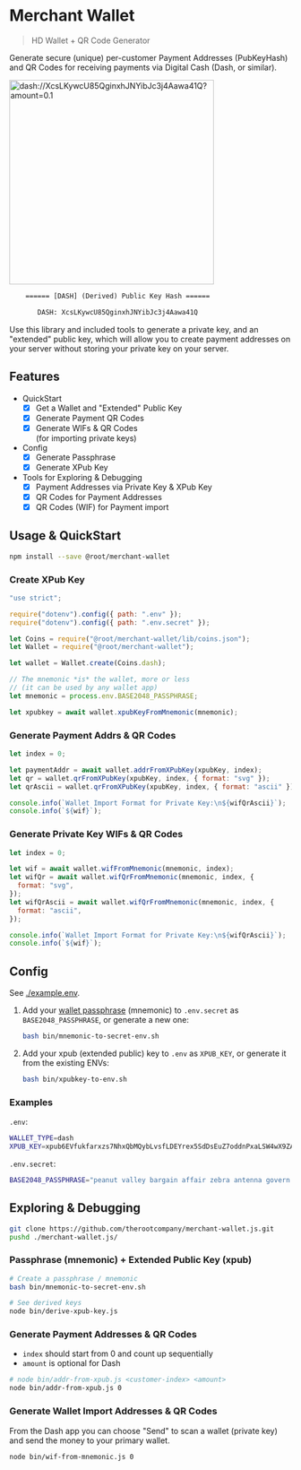 # Merchant Wallet

> HD Wallet + QR Code Generator

Generate secure (unique) per-customer Payment Addresses (PubKeyHash) and QR
Codes for receiving payments via Digital Cash (Dash, or similar).

<img width="365" alt="dash://XcsLKywcU85QginxhJNYibJc3j4Aawa41Q?amount=0.1" src="https://user-images.githubusercontent.com/122831/155840879-a2b26db2-aa05-4c33-ab91-3496a34155de.png">

```txt
    ====== [DASH] (Derived) Public Key Hash ======

       DASH: XcsLKywcU85QginxhJNYibJc3j4Aawa41Q
```

Use this library and included tools to generate a private key, and an "extended"
public key, which will allow you to create payment addresses on your server
without storing your private key on your server.

## Features

- QuickStart
  - [x] Get a Wallet and "Extended" Public Key
  - [x] Generate Payment QR Codes
  - [x] Generate WIFs & QR Codes \
         (for importing private keys)
- Config
  - [x] Generate Passphrase
  - [x] Generate XPub Key
- Tools for Exploring & Debugging
  - [x] Payment Addresses via Private Key & XPub Key
  - [x] QR Codes for Payment Addresses
  - [x] QR Codes (WIF) for Payment import

## Usage & QuickStart

```bash
npm install --save @root/merchant-wallet
```

### Create XPub Key

```js
"use strict";

require("dotenv").config({ path: ".env" });
require("dotenv").config({ path: ".env.secret" });

let Coins = require("@root/merchant-wallet/lib/coins.json");
let Wallet = require("@root/merchant-wallet");

let wallet = Wallet.create(Coins.dash);

// The mnemonic *is* the wallet, more or less
// (it can be used by any wallet app)
let mnemonic = process.env.BASE2048_PASSPHRASE;

let xpubkey = await wallet.xpubKeyFromMnemonic(mnemonic);
```

### Generate Payment Addrs & QR Codes

```js
let index = 0;

let paymentAddr = await wallet.addrFromXPubKey(xpubKey, index);
let qr = wallet.qrFromXPubKey(xpubKey, index, { format: "svg" });
let qrAscii = wallet.qrFromXPubKey(xpubKey, index, { format: "ascii" });

console.info(`Wallet Import Format for Private Key:\n${wifQrAscii}`);
console.info(`${wif}`);
```

### Generate Private Key WIFs & QR Codes

```js
let index = 0;

let wif = await wallet.wifFromMnemonic(mnemonic, index);
let wifQr = await wallet.wifQrFromMnemonic(mnemonic, index, {
  format: "svg",
});
let wifQrAscii = await wallet.wifQrFromMnemonic(mnemonic, index, {
  format: "ascii",
});

console.info(`Wallet Import Format for Private Key:\n${wifQrAscii}`);
console.info(`${wif}`);
```

## Config

See [./example.env](/example.env).

1. Add your [wallet passphrase](https://passphrase.js.org) (mnemonic) to
   `.env.secret` as `BASE2048_PASSPHRASE`, or generate a new one:
   ```bash
   bash bin/mnemonic-to-secret-env.sh
   ```
2. Add your xpub (extended public) key to `.env` as `XPUB_KEY`, or generate it
   from the existing ENVs:
   ```bash
   bash bin/xpubkey-to-env.sh
   ```

### Examples

`.env`:

```bash
WALLET_TYPE=dash
XPUB_KEY=xpub6EVfukfarxzs7NhxQbMQybLvsfLDEYrex5SdDsEuZ7oddnPxaLSW4wX9ZAR5zVYSFnxAum6oiSH4CYmLvJrpe75NXNnVuyWGoz9vdNcwGVJ
```

`.env.secret`:

```bash
BASE2048_PASSPHRASE="peanut valley bargain affair zebra antenna govern bind myth doll weekend elbow"
```

## Exploring & Debugging

```bash
git clone https://github.com/therootcompany/merchant-wallet.js.git
pushd ./merchant-wallet.js/
```

### Passphrase (mnemonic) + Extended Public Key (xpub)

```bash
# Create a passphrase / mnemonic
bash bin/mnemonic-to-secret-env.sh

# See derived keys
node bin/derive-xpub-key.js
```

### Generate Payment Addresses & QR Codes

- `index` should start from 0 and count up sequentially
- `amount` is optional for Dash

```bash
# node bin/addr-from-xpub.js <customer-index> <amount>
node bin/addr-from-xpub.js 0
```

### Generate Wallet Import Addresses & QR Codes

From the Dash app you can choose "Send" to scan a wallet (private key) and send
the money to your primary wallet.

```bash
node bin/wif-from-mnemonic.js 0
```
